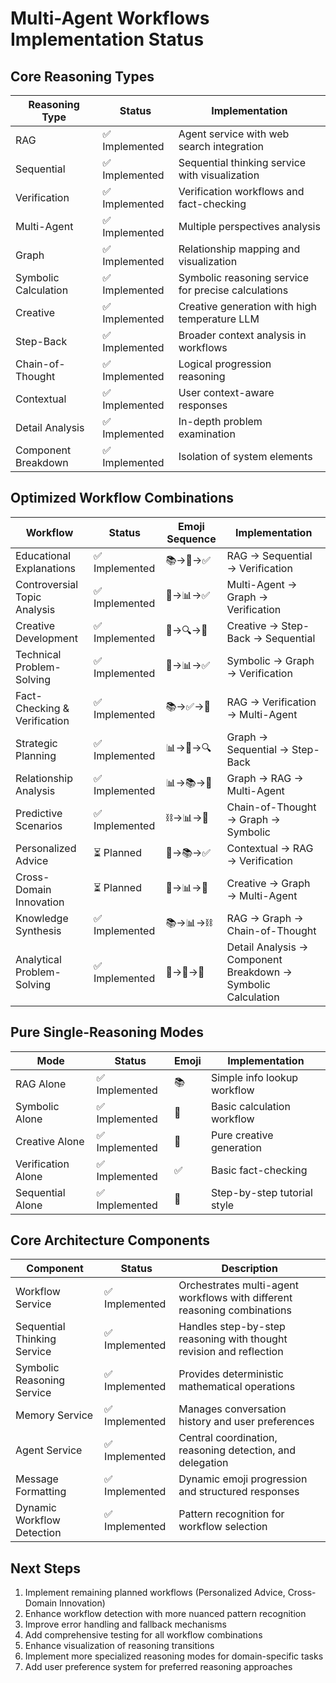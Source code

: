 # Multi-Agent Workflows Implementation Status

## Core Reasoning Types

| Reasoning Type | Status | Implementation |
|---------------|--------|----------------|
| RAG | ✅ Implemented | Agent service with web search integration |
| Sequential | ✅ Implemented | Sequential thinking service with visualization |
| Verification | ✅ Implemented | Verification workflows and fact-checking |
| Multi-Agent | ✅ Implemented | Multiple perspectives analysis |
| Graph | ✅ Implemented | Relationship mapping and visualization |
| Symbolic Calculation | ✅ Implemented | Symbolic reasoning service for precise calculations |
| Creative | ✅ Implemented | Creative generation with high temperature LLM |
| Step-Back | ✅ Implemented | Broader context analysis in workflows |
| Chain-of-Thought | ✅ Implemented | Logical progression reasoning |
| Contextual | ✅ Implemented | User context-aware responses |
| Detail Analysis | ✅ Implemented | In-depth problem examination |
| Component Breakdown | ✅ Implemented | Isolation of system elements |

## Optimized Workflow Combinations

| Workflow | Status | Emoji Sequence | Implementation |
|----------|--------|---------------|----------------|
| Educational Explanations | ✅ Implemented | 📚→🔄→✅ | RAG → Sequential → Verification |
| Controversial Topic Analysis | ✅ Implemented | 👥→📊→✅ | Multi-Agent → Graph → Verification |
| Creative Development | ✅ Implemented | 🎨→🔍→🔄 | Creative → Step-Back → Sequential |
| Technical Problem-Solving | ✅ Implemented | 🧮→📊→✅ | Symbolic → Graph → Verification |
| Fact-Checking & Verification | ✅ Implemented | 📚→✅→👥 | RAG → Verification → Multi-Agent |
| Strategic Planning | ✅ Implemented | 📊→🔄→🔍 | Graph → Sequential → Step-Back |
| Relationship Analysis | ✅ Implemented | 📊→📚→👥 | Graph → RAG → Multi-Agent |
| Predictive Scenarios | ✅ Implemented | ⛓️→📊→🧮 | Chain-of-Thought → Graph → Symbolic |
| Personalized Advice | ⏳ Planned | 👤→📚→✅ | Contextual → RAG → Verification |
| Cross-Domain Innovation | ⏳ Planned | 🎨→📊→👥 | Creative → Graph → Multi-Agent |
| Knowledge Synthesis | ✅ Implemented | 📚→📊→⛓️ | RAG → Graph → Chain-of-Thought |
| Analytical Problem-Solving | ✅ Implemented | 🔎→🧩→🧮 | Detail Analysis → Component Breakdown → Symbolic Calculation |

## Pure Single-Reasoning Modes

| Mode | Status | Emoji | Implementation |
|------|--------|-------|----------------|
| RAG Alone | ✅ Implemented | 📚 | Simple info lookup workflow |
| Symbolic Alone | ✅ Implemented | 🧮 | Basic calculation workflow |
| Creative Alone | ✅ Implemented | 🎨 | Pure creative generation |
| Verification Alone | ✅ Implemented | ✅ | Basic fact-checking |
| Sequential Alone | ✅ Implemented | 🔄 | Step-by-step tutorial style |

## Core Architecture Components

| Component | Status | Description |
|-----------|--------|-------------|
| Workflow Service | ✅ Implemented | Orchestrates multi-agent workflows with different reasoning combinations |
| Sequential Thinking Service | ✅ Implemented | Handles step-by-step reasoning with thought revision and reflection |
| Symbolic Reasoning Service | ✅ Implemented | Provides deterministic mathematical operations |
| Memory Service | ✅ Implemented | Manages conversation history and user preferences |
| Agent Service | ✅ Implemented | Central coordination, reasoning detection, and delegation |
| Message Formatting | ✅ Implemented | Dynamic emoji progression and structured responses |
| Dynamic Workflow Detection | ✅ Implemented | Pattern recognition for workflow selection |

## Next Steps

1. Implement remaining planned workflows (Personalized Advice, Cross-Domain Innovation)
2. Enhance workflow detection with more nuanced pattern recognition
3. Improve error handling and fallback mechanisms
4. Add comprehensive testing for all workflow combinations
5. Enhance visualization of reasoning transitions
6. Implement more specialized reasoning modes for domain-specific tasks
7. Add user preference system for preferred reasoning approaches 